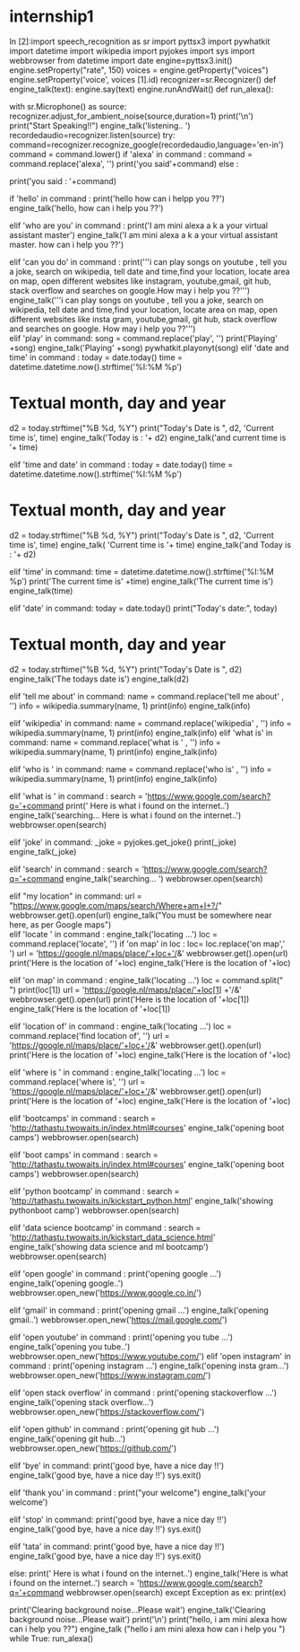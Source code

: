 # internship1
In [2]:import speech_recognition as sr 
import pyttsx3 
import pywhatkit 
import datetime 
import wikipedia 
import pyjokes 
import sys 
import webbrowser 
from datetime import date 
engine=pyttsx3.init() 
engine.setProperty("rate", 150) 
voices = engine.getProperty("voices") 
engine.setProperty('voice', voices [1].id) 
recognizer=sr.Recognizer() 
def engine_talk(text): 
 engine.say(text) 
 engine.runAndWait() 
def run_alexa(): 
  
 with sr.Microphone() as source: 
 recognizer.adjust_for_ambient_noise(source,duration=1) 
 print('\n') 
 print("Start Speaking!!") 
 engine_talk('listening.. ') 
 recordedaudio=recognizer.listen(source) 
 try: 
 command=recognizer.recognize_google(recordedaudio,language='en-in') 
 command = command.lower() 
 if 'alexa' in command : 
 command = command.replace('alexa', '') 
 print('you said'+command) 
 else : 
  
 print('you said : '+command) 
  
 if 'hello' in command : 
 print('hello how can i helpp you ??') 
 engine_talk('hello, how can i help you ??') 
  
 elif 'who are you' in command : 
 print('I am mini alexa a k a your virtual assistant master') 
 engine_talk('I am mini alexa a k a your virtual assistant master. how can i help you ??') 
  
 elif 'can you do' in command : 
 print('''i can play songs on youtube , tell you a joke, search on wikipedia, tell date and time,find your location, locate area on map,  open different websites like instagram, youtube,gmail, git hub, stack overflow and searches on google.How may i help you ??''') 
 engine_talk('''i can play songs on youtube , tell you a joke, search on wikipedia, tell date and time,find your location, locate area on map,  open different websites like insta gram, youtube,gmail, git hub, stack overflow and searches on google. How may i help you ??''')   
 elif 'play' in command: 
 song = command.replace('play', '') 
 print('Playing' +song) 
 engine_talk('Playing' +song) 
 pywhatkit.playonyt(song) 
 elif 'date and time' in command : 
 today = date.today() 
 time = datetime.datetime.now().strftime('%I:%M %p') 
 # Textual month, day and year  
 d2 = today.strftime("%B %d, %Y") 
 print("Today's Date is ", d2, 'Current time is', time) 
 engine_talk('Today is : '+ d2) 
 engine_talk('and current time is '+ time) 
  
 elif 'time and date' in command : 
 today = date.today() 
 time = datetime.datetime.now().strftime('%I:%M %p') 
 # Textual month, day and year  
 d2 = today.strftime("%B %d, %Y") 
 print("Today's Date is ", d2, 'Current time is', time) 
 engine_talk( 'Current time is '+ time) 
 engine_talk('and Today is : '+ d2) 
  
  
 elif 'time' in command: 
 time = datetime.datetime.now().strftime('%I:%M %p') 
 print('The current time is' +time) 
 engine_talk('The current time is') 
 engine_talk(time) 
  
 elif 'date' in command: 
 today = date.today() 
 print("Today's date:", today) 
 # Textual month, day and year  
 d2 = today.strftime("%B %d, %Y") 
 print("Today's Date is ", d2) 
 engine_talk('The todays date is') 
 engine_talk(d2) 
  
 elif 'tell me about' in command: 
 name = command.replace('tell me about' , '') 
 info = wikipedia.summary(name, 1) 
 print(info) 
 engine_talk(info) 
  
 elif 'wikipedia' in command: 
 name = command.replace('wikipedia' , '') 
 info = wikipedia.summary(name, 1) 
 print(info) 
 engine_talk(info) 
 elif 'what is' in command: 
 name = command.replace('what is ' , '') 
 info = wikipedia.summary(name, 1) 
 print(info) 
 engine_talk(info) 
  
 elif 'who is ' in command: 
 name = command.replace('who is' , '') 
 info = wikipedia.summary(name, 1) 
 print(info) 
 engine_talk(info) 
  
 elif 'what is ' in command : 
 search = 'https://www.google.com/search?q='+command 
 print(' Here is what i found on the internet..') 
 engine_talk('searching... Here is what i found on the internet..') 
 webbrowser.open(search) 
  
 elif 'joke' in command: 
 _joke = pyjokes.get_joke() 
 print(_joke) 
 engine_talk(_joke) 
  
 elif 'search' in command : 
 search = 'https://www.google.com/search?q='+command 
 engine_talk('searching... ') 
 webbrowser.open(search) 
  
 elif "my location" in command: 
 url = "https://www.google.com/maps/search/Where+am+I+?/" 
 webbrowser.get().open(url) 
 engine_talk("You must be somewhere near here, as per Google maps")  
 elif 'locate ' in command : 
 engine_talk('locating ...') 
 loc = command.replace('locate', '') 
 if 'on map' in loc : 
 loc= loc.replace('on map',' ') 
 url = 'https://google.nl/maps/place/'+loc+'/&amp;' 
 webbrowser.get().open(url) 
 print('Here is the location of '+loc) 
 engine_talk('Here is the location of '+loc) 
  
 elif 'on map' in command : 
 engine_talk('locating ...') 
 loc = command.split(" ") 
 print(loc[1]) 
 url = 'https://google.nl/maps/place/'+loc[1] +'/&amp;' 
 webbrowser.get().open(url) 
 print('Here is the location of '+loc[1]) 
 engine_talk('Here is the location of '+loc[1]) 
  
  
 elif 'location of' in command : 
 engine_talk('locating ...') 
 loc = command.replace('find location of', '') 
 url = 'https://google.nl/maps/place/'+loc+'/&amp;' 
 webbrowser.get().open(url) 
 print('Here is the location of '+loc) 
 engine_talk('Here is the location of '+loc) 
  
  
 elif 'where is ' in command : 
 engine_talk('locating ...') 
 loc = command.replace('where is', '') 
 url = 'https://google.nl/maps/place/'+loc+'/&amp;' 
 webbrowser.get().open(url) 
 print('Here is the location of '+loc) 
 engine_talk('Here is the location of '+loc) 
  
 elif 'bootcamps' in command : 
 search = 'http://tathastu.twowaits.in/index.html#courses' 
 engine_talk('opening boot camps') 
 webbrowser.open(search) 
  
 elif 'boot camps' in command : 
 search = 'http://tathastu.twowaits.in/index.html#courses' 
 engine_talk('opening boot camps') 
 webbrowser.open(search) 
  
 elif 'python bootcamp' in command : 
 search = 'http://tathastu.twowaits.in/kickstart_python.html' 
 engine_talk('showing pythonboot camp') 
 webbrowser.open(search) 
  
 elif 'data science bootcamp' in command : 
 search = 'http://tathastu.twowaits.in/kickstart_data_science.html' 
 engine_talk('showing data science and ml bootcamp') 
 webbrowser.open(search) 
  
 elif 'open google' in command : 
 print('opening google ...') 
 engine_talk('opening google..') 
 webbrowser.open_new('https://www.google.co.in/') 
  
 elif 'gmail' in command : 
 print('opening gmail ...') 
 engine_talk('opening gmail..') 
 webbrowser.open_new('https://mail.google.com/') 
  
 elif 'open youtube' in command : 
 print('opening you tube ...') 
 engine_talk('opening you tube..') 
 webbrowser.open_new('https://www.youtube.com/') 
 elif 'open instagram' in command : 
 print('opening instagram ...') 
 engine_talk('opening insta gram...') 
 webbrowser.open_new('https://www.instagram.com/') 
  
 elif 'open stack overflow' in command : 
 print('opening stackoverflow ...') 
 engine_talk('opening stack overflow...') 
 webbrowser.open_new('https://stackoverflow.com/') 
  
 elif 'open github' in command : 
 print('opening git hub ...') 
 engine_talk('opening git hub...') 
 webbrowser.open_new('https://github.com/') 
  
 elif 'bye' in command: 
 print('good bye, have a nice day !!') 
 engine_talk('good bye, have a nice day !!') 
 sys.exit() 
  
 elif 'thank you' in command : 
 print("your welcome") 
 engine_talk('your welcome') 
  
 elif 'stop' in command: 
 print('good bye, have a nice day !!') 
 engine_talk('good bye, have a nice day !!') 
 sys.exit() 
  
 elif 'tata' in command: 
 print('good bye, have a nice day !!') 
 engine_talk('good bye, have a nice day !!') 
 sys.exit() 
  
 else: 
 print(' Here is what i found on the internet..') 
 engine_talk('Here is what i found on the internet..') 
 search = 'https://www.google.com/search?q='+command 
 webbrowser.open(search) 
 except Exception as ex: 
 print(ex) 
  
print('Clearing background noise...Please wait') 
engine_talk('Clearing background noise...Please wait') 
print('\n') 
print("hello, i am mini alexa how can i help you ??") 
engine_talk ("hello i am mini alexa how can i help you ") 
while True: 
 run_alexa() 

